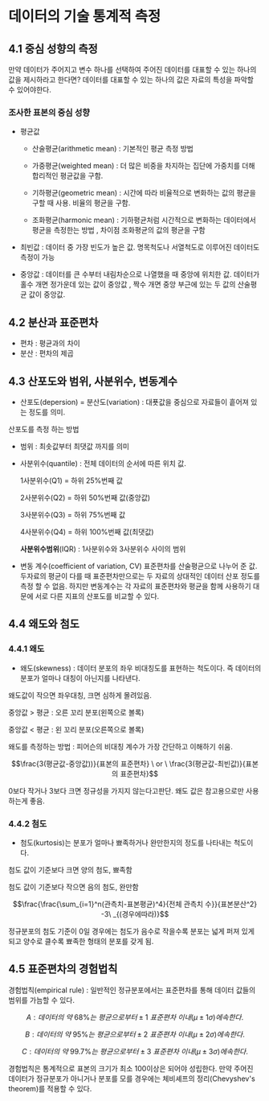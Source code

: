# 데이터의 기술 통계적 측정

## 4.1 중심 성향의 측정

만약 데이터가 주어지고 변수 하나를 선택하여 주어진 데이터를 대표할 수 있는 하나의 값을 제시하라고 한다면? 데이터를 대표할 수 있는 하나의 값은 자료의 특성을 파악할 수 있어야한다. 

### 조사한 표본의 중심 성향

-  평균값
    - 산술평균(arithmetic mean) : 기본적인 평균 측정 방법
    
    - 가중평균(weighted mean) : 더 많은 비중을 차지하는 집단에 가중치를 더해 합리적인 평균값을 구함.

    - 기하평균(geometric mean) : 시간에 따라 비율적으로 변화하는 값의 평균을 구할 때 사용. 비율의 평균을 구함.
    
    - 조화평균(harmonic mean) : 기하평균처럼 시간적으로 변화하는 데이터에서 평균을 측정한는 방법 , 차이점 조화평균의 값의 평균을 구함


- 최빈값 : 데이터 중 가장 빈도가 높은 값. 명목척도나 서열척도로 이루어진 데이터도 측정이 가능

- 중앙값 : 데이터를 큰 수부터 내림차순으로 나열했을 때 중앙에 위치한 값. 데이터가 홀수 개면 정가운데 있는 값이 중앙값 , 짝수 개면 중앙 부근에 있는 두 값의 산술평균 값이 중앙값.

## 4.2 분산과 표준편차

- 편차 : 평균과의 차이
- 분산 : 편차의 제곱

## 4.3 산포도와 범위, 사분위수, 변동계수

- 산포도(depersion) = 분산도(variation) : 대푯값을 중심으로 자료들이 흩어져 있는 정도를 의미.

산포도를 측정 하는 방법
- 범위 : 최솟값부터 최댓값 까지를 의미

- 사분위수(quantile) : 전체 데이터의 순서에 따른 위치 값.
    
    1사분위수(Q1) = 하위 25%번째 값

    2사분위수(Q2) = 하위 50%번째 값(중앙값)
    
    3사분위수(Q3) = 하위 75%번째 값
    
    4사분위수(Q4) = 하위 100%번째 값(최댓값)

    **사분위수범위**(IQR) : 1사분위수와 3사분위수 사이의 범위

- 변동 계수(coefficient of variation, CV) 표준편차를 산술평균으로 나누어 준 값. 두자료의 평균이 다를 때 표준편차만으로는 두 자료의 상대적인 데이터 산포 정도를 측정 할 수 없음. 하지만 변동계수는 각 자료의 표준편차와 평균을 함께 사용하기 대문에 서로 다른 지표의 산포도를 비교할 수 있다.

## 4.4 왜도와 첨도

### 4.4.1 왜도
- 왜도(skewness) : 데이터 분포의 좌우 비대칭도를 표현하는 척도이다. 즉 데이터의 분포가 얼마나 대칭이 아닌지를 나타낸다.

왜도값이 작으면 좌우대칭, 크면 심하게 몰려있음.

중앙값 > 평균 : 오른 꼬리 분포(왼쪽으로 볼록)

중앙값 < 평균 : 왼 꼬리 분포(오른쪽으로 볼록)

왜도를 측정하는 방법 : 피어슨의 비대칭 계수가 가장 간단하고 이해하기 쉬움.

$$\frac{3(평균값-중앙값))}{표본의 표준편차} \ or \ \frac{3(평균값-최빈값)}{표본의 표준편차}$$

0보다 작거나 3보다 크면 정규성을 가지지 않는다고판단. 왜도 값은 참고용으로만 사용하는게 좋음.

### 4.4.2 첨도
- 첨도(kurtosis)는 분포가 얼마나 뾰족하거나 완만한지의 정도를 나타내는 척도이다.

첨도 값이 기준보다 크면 양의 첨도, 뾰족함

첨도 값이 기준보다 작으면 음의 첨도, 완만함

$$\frac{\frac{\sum_{i=1}^n(관측치-표본평균)^4}{전체 관측치 수}}{표본분산^2} -3\ _{(경우에따라)}$$

정규분포의 첨도 기준이 0일 경우에는 첨도가 음수로 작을수록 분포는 넓게 퍼져 있게 되고 양수로 클수록 뾰족한 형태의 분포를 갖게 됨.

## 4.5 표준편차의 경험법칙
경험법칙(empirical rule) : 일반적인 정규분포에서는 표준편차를 통해 데이터 값들의 범위를 가늠할 수 있다.

$$A : 데이터의 \ 약 \  68\%는 \ 평균으로부터 \pm1 \  표준편차  \ 이내(\mu \pm1\sigma)에 속한다.$$

$$B : 데이터의 \ 약 \  95\%는 \ 평균으로부터 \pm2 \  표준편차  \ 이내(\mu \pm2\sigma)에 속한다.$$

$$C : 데이터의 \ 약 \  99.7\%는 \ 평균으로부터 \pm3 \  표준편차  \ 이내(\mu \pm3 \sigma)에 속한다.$$

경험법칙은 통계적으로 표본의 크기가 최소 100이상은 되어야 성립한다. 만약 주어진 데이터가 정규분포가 아니거나 분포를 모를 경우에는 체비셰프의 정리(Chevyshev's theorem)를 적용할 수 있다.